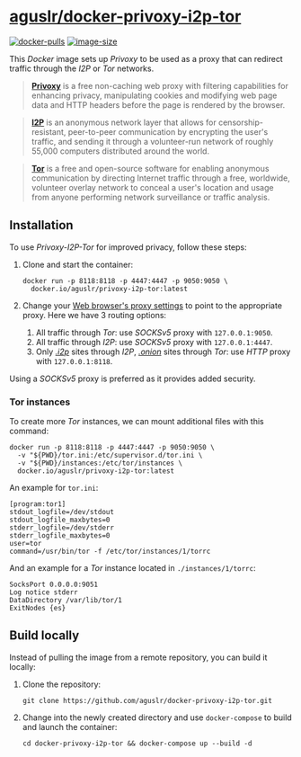 [aguslr/docker-privoxy-i2p-tor][1]
==========================

[![docker-pulls](https://img.shields.io/docker/pulls/aguslr/privoxy-i2p-tor)](https://hub.docker.com/r/aguslr/privoxy-i2p-tor) [![image-size](https://img.shields.io/docker/image-size/aguslr/privoxy-i2p-tor/latest)](https://hub.docker.com/r/aguslr/privoxy-i2p-tor)


This *Docker* image sets up *Privoxy* to be used as a proxy that can redirect
traffic through the *I2P* or *Tor* networks.

> **[Privoxy][2]** is a free non-caching web proxy with filtering capabilities
> for enhancing privacy, manipulating cookies and modifying web page data and
> HTTP headers before the page is rendered by the browser.

> **[I2P][3]** is an anonymous network layer that allows for
> censorship-resistant, peer-to-peer communication by encrypting the user's
> traffic, and sending it through a volunteer-run network of roughly 55,000
> computers distributed around the world.

> **[Tor][4]** is a free and open-source software for enabling anonymous
> communication by directing Internet traffic through a free, worldwide,
> volunteer overlay network to conceal a user's location and usage from anyone
> performing network surveillance or traffic analysis.


Installation
------------

To use *Privoxy-I2P-Tor* for improved privacy, follow these steps:

1. Clone and start the container:

       docker run -p 8118:8118 -p 4447:4447 -p 9050:9050 \
         docker.io/aguslr/privoxy-i2p-tor:latest

2. Change your [Web browser's proxy settings][5] to point to the appropriate
   proxy. Here we have 3 routing options:
    1. All traffic through *Tor*: use *SOCKSv5* proxy with `127.0.0.1:9050`.
    2. All traffic through *I2P*: use *SOCKSv5* proxy with `127.0.0.1:4447`.
    3. Only *[.i2p][6]* sites through *I2P*, *[.onion][7]* sites through *Tor*:
       use *HTTP* proxy with `127.0.0.1:8118`.

Using a *SOCKSv5* proxy is preferred as it provides added security.


### Tor instances

To create more *Tor* instances, we can mount additional files with this command:

    docker run -p 8118:8118 -p 4447:4447 -p 9050:9050 \
      -v "${PWD}/tor.ini:/etc/supervisor.d/tor.ini \
      -v "${PWD}/instances:/etc/tor/instances \
      docker.io/aguslr/privoxy-i2p-tor:latest

An example for `tor.ini`:

    [program:tor1]
    stdout_logfile=/dev/stdout
    stdout_logfile_maxbytes=0
    stderr_logfile=/dev/stderr
    stderr_logfile_maxbytes=0
    user=tor
    command=/usr/bin/tor -f /etc/tor/instances/1/torrc

And an example for a *Tor* instance located in `./instances/1/torrc`:

    SocksPort 0.0.0.0:9051
    Log notice stderr
    DataDirectory /var/lib/tor/1
    ExitNodes {es}


Build locally
-------------

Instead of pulling the image from a remote repository, you can build it locally:

1. Clone the repository:

       git clone https://github.com/aguslr/docker-privoxy-i2p-tor.git

2. Change into the newly created directory and use `docker-compose` to build and
   launch the container:

       cd docker-privoxy-i2p-tor && docker-compose up --build -d


[1]: https://github.com/aguslr/docker-privoxy-i2p-tor
[2]: https://www.privoxy.org/
[3]: https://geti2p.net/
[4]: https://torproject.org/
[5]: https://web.archive.org/web/https://www.stupidproxy.com/how-to-use-proxy/
[6]: https://en.wikipedia.org/wiki/.i2p
[7]: https://en.wikipedia.org/wiki/.onion
